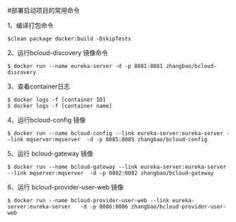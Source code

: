 #部署启动项目的常用命令

1、编译打包命令
    
    $clean package docker:build -DskipTests
    
2、运行bcloud-discovery 镜像命令

    $ docker run --name eureka-server -d -p 8081:8081 zhangbao/bcloud-discovery
    
3、查看container日志
    
    $ docker logs -f [container ID]
    $ docker logs -f [container name]
    
4、运行bcloud-config 镜像
    
    $ docker run --name bcloud-config --link eureka-server:eureka-server --link mqserver:mqserver  -d -p 8085:8085 zhangbao/bcloud-config

5、运行 bcloud-gateway 镜像

    $ docker run --name bcloud-gateway --link eureka-server:eureka-server --link mqserver:mqserver  -d -p 8082:8082 zhangbao/bcloud-gateway
    
6、运行 bcloud-provider-user-web 镜像

    $ docker run --name bcloud-provider-user-web --link eureka-server:eureka-server   -d -p 8086:8086 zhangbao/bcloud-provider-user-web